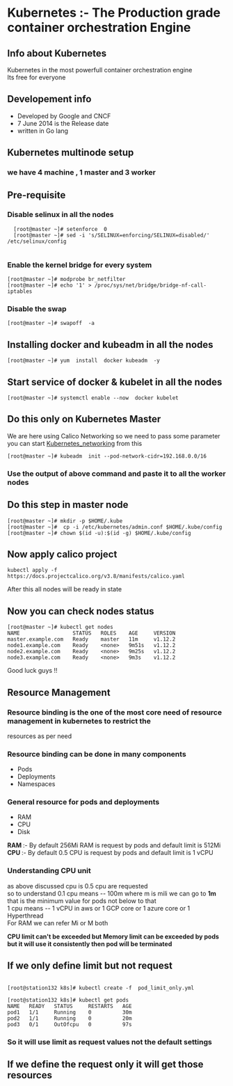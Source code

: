 # Kubernetes :- The Production grade container orchestration  Engine 
## Info about Kubernetes
Kubernetes in the most powerfull container orchestration engine <br/>
Its free for everyone <br/>
## Developement  info 
<ul>
	<li> Developed by Google and CNCF  </li>
	<li> 7 June 2014 is the Release date  </li>
	<li> written in Go lang  </li>
	
</ul>

## Kubernetes multinode setup 
###  we have 4 machine , 1 master and 3 worker
## Pre-requisite 

### Disable selinux in all the nodes

```
  [root@master ~]# setenforce  0
  [root@master ~]# sed -i 's/SELINUX=enforcing/SELINUX=disabled/'  /etc/selinux/config
  
 ```
 
 ### Enable the kernel bridge for every system
 ```
 [root@master ~]# modprobe br_netfilter
 [root@master ~]# echo '1' > /proc/sys/net/bridge/bridge-nf-call-iptables
 ```
 ### Disable the swap 
 ```
 [root@master ~]# swapoff  -a
 ```
 ## Installing  docker and kubeadm in all the nodes 
 ```
 [root@master ~]# yum  install  docker kubeadm  -y
 ```
 ## Start service of docker & kubelet in all the nodes 
 ```
 [root@master ~]# systemctl enable --now  docker kubelet
 ```
 ## Do this only on Kubernetes Master 
 We are here using Calico Networking so we need to pass some parameter 
 you can start [Kubernetes_networking](https://kubernetes.io/docs/setup/production-environment/tools/kubeadm/create-cluster-kubeadm/) from this  <br/>
 
```
[root@master ~]# kubeadm  init --pod-network-cidr=192.168.0.0/16
```
### Use the output of above command and paste it to all the worker nodes

## Do this step in master node 
```
[root@master ~]# mkdir -p $HOME/.kube
[root@master ~]#  cp -i /etc/kubernetes/admin.conf $HOME/.kube/config
[root@master ~]# chown $(id -u):$(id -g) $HOME/.kube/config
```

##  Now apply calico project 
```
kubectl apply -f https://docs.projectcalico.org/v3.8/manifests/calico.yaml
```
After this all nodes will be ready in state

## Now you can check nodes status
```
[root@master ~]# kubectl get nodes
NAME                 STATUS   ROLES    AGE     VERSION
master.example.com   Ready    master   11m     v1.12.2
node1.example.com    Ready    <none>   9m51s   v1.12.2
node2.example.com    Ready    <none>   9m25s   v1.12.2
node3.example.com    Ready    <none>   9m3s    v1.12.2
```

Good luck guys !!

## Resource Management
### Resource binding is the one of the most core need of resource management in kubernetes to restrict the
resources as per need
### Resource binding can be done in many components 
<ul>
	<li>  Pods  </li>
	<li>  Deployments  </li>
	<li>  Namespaces   </li>
</ul>

###  General  resource for pods and deployments 
<ul>
	<li> RAM   </li>
	<li> CPU   </li>
	<li>  Disk  </li>

</ul>

<b>  RAM </b> :-  By default  256Mi RAM is request by pods and default limit is  512Mi
<b>  CPU </b> :-  By default  0.5 CPU  is request by pods  and default limit is 1 vCPU 

### Understanding  CPU  unit  
as above discussed  cpu is   0.5  cpu are requested   <br/>
so to understand  0.1   cpu  means  -- 100m  where m is mili we can go to <b> 1m  </b> that is the minimum  value for  pods not below to that <br/>
 1 cpu  means  -- 1 vCPU in aws or  1 GCP core or  1 azure core or 1 Hyperthread  <br/>
For RAM  we can refer  Mi or M both  </br>

<b>  CPU limit can't be exceeded but Memory limit can be exceeded by pods but it will use it consistently then pod will be terminated </b>

## If we only define limit but not request 
```

[root@station132 k8s]# kubectl create -f  pod_limit_only.yml

[root@station132 k8s]# kubectl get pods
NAME   READY   STATUS     RESTARTS   AGE
pod1   1/1     Running    0          30m
pod2   1/1     Running    0          20m
pod3   0/1     OutOfcpu   0          97s
```
### So it will use limit as request  values not the default settings 

## If we define the request only it will get those resources  
